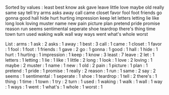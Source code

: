 Sorted by values :
least best know ask gave leave little love maybe old really same say tell try arms asks away call came closet favor fool foot friends go gonna good hall hide hurt hurting impression keep let letters letting lie like long look loving muster name new pain picture plan pretend pride promise reason run seems sentimental seperate shoe teardrop there's thing time town turn used waking walk wall way ways went what's whole worst 

List :
arms : 1
ask : 2
asks : 1
away : 1
best : 3
call : 1
came : 1
closet : 1
favor : 1
fool : 1
foot : 1
friends : 1
gave : 2
go : 1
gonna : 1
good : 1
hall : 1
hide : 1
hurt : 1
hurting : 1
impression : 1
keep : 1
know : 3
least : 7
leave : 2
let : 1
letters : 1
letting : 1
lie : 1
like : 1
little : 2
long : 1
look : 1
love : 2
loving : 1
maybe : 2
muster : 1
name : 1
new : 1
old : 2
pain : 1
picture : 1
plan : 1
pretend : 1
pride : 1
promise : 1
really : 2
reason : 1
run : 1
same : 2
say : 2
seems : 1
sentimental : 1
seperate : 1
shoe : 1
teardrop : 1
tell : 2
there's : 1
thing : 1
time : 1
town : 1
try : 2
turn : 1
used : 1
waking : 1
walk : 1
wall : 1
way : 1
ways : 1
went : 1
what's : 1
whole : 1
worst : 1
